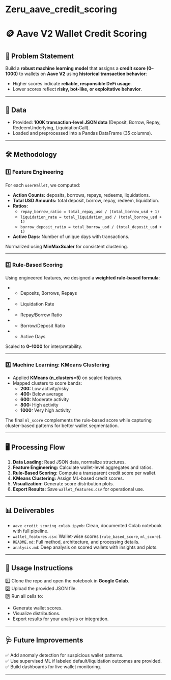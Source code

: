 # Zeru_aave_credit_scoring

# 🪙 Aave V2 Wallet Credit Scoring

## 🚩 Problem Statement

Build a **robust machine learning model** that assigns a **credit score (0–1000)** to wallets on **Aave V2** using **historical transaction behavior**:
- Higher scores indicate **reliable, responsible DeFi usage**.
- Lower scores reflect **risky, bot-like, or exploitative behavior**.

---

## 📂 Data

- Provided: **100K transaction-level JSON data** (Deposit, Borrow, Repay, RedeemUnderlying, LiquidationCall).
- Loaded and preprocessed into a Pandas DataFrame (35 columns).

---

## 🛠️ Methodology

### 1️⃣ **Feature Engineering**
For each `userWallet`, we computed:
- **Action Counts:** deposits, borrows, repays, redeems, liquidations.
- **Total USD Amounts:** total deposit, borrow, repay, redeem, liquidation.
- **Ratios:**
    - `repay_borrow_ratio = total_repay_usd / (total_borrow_usd + 1)`
    - `liquidation_rate = total_liquidation_usd / (total_borrow_usd + 1)`
    - `borrow_deposit_ratio = total_borrow_usd / (total_deposit_usd + 1)`
- **Active Days:** Number of unique days with transactions.

Normalized using **MinMaxScaler** for consistent clustering.

---

### 2️⃣ **Rule-Based Scoring**
Using engineered features, we designed a **weighted rule-based formula**:
- + Deposits, Borrows, Repays
- - Liquidation Rate
- + Repay/Borrow Ratio
- + Borrow/Deposit Ratio
- + Active Days

Scaled to **0–1000** for interpretability.

---

### 3️⃣ **Machine Learning: KMeans Clustering**
- Applied **KMeans (n_clusters=5)** on scaled features.
- Mapped clusters to score bands:
    - **200:** Low activity/risky
    - **400:** Below average
    - **600:** Moderate activity
    - **800:** High activity
    - **1000:** Very high activity

The final `ml_score` complements the rule-based score while capturing cluster-based patterns for better wallet segmentation.

---

## 🖥️ Processing Flow

1. **Data Loading:** Read JSON data, normalize structures.
2. **Feature Engineering:** Calculate wallet-level aggregates and ratios.
3. **Rule-Based Scoring:** Compute a transparent credit score per wallet.
4. **KMeans Clustering:** Assign ML-based credit scores.
5. **Visualization:** Generate score distribution plots.
6. **Export Results:** Save `wallet_features.csv` for operational use.

---

## 📊 Deliverables

- `aave_credit_scoring_colab.ipynb`: Clean, documented Colab notebook with full pipeline.
- `wallet_features.csv`: Wallet-wise scores (`rule_based_score`, `ml_score`).
- `README.md`: Full method, architecture, and processing details.
- `analysis.md`: Deep analysis on scored wallets with insights and plots.

---

## 🚀 Usage Instructions

1️⃣ Clone the repo and open the notebook in **Google Colab**.  
2️⃣ Upload the provided JSON file.  
3️⃣ Run all cells to:
- Generate wallet scores.
- Visualize distributions.
- Export results for your analysis or integration.

---

## 🩺 Future Improvements

✅ Add anomaly detection for suspicious wallet patterns.  
✅ Use supervised ML if labeled default/liquidation outcomes are provided.  
✅ Build dashboards for live wallet monitoring.

---




